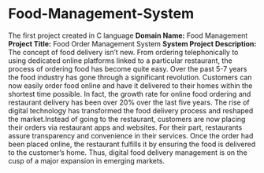 # Food-Management-System
The first project created in C language
**Domain Name:** Food Management
**Project Title:** Food Order Management System 
**System Project Description:** 
The concept of food delivery isn’t new. From ordering telephonically to using dedicated online platforms linked to a particular restaurant, the process of ordering food has become quite easy. Over the past 5-7 years the food industry has gone through a significant revolution. Customers can now easily order food online and have it delivered to their homes within the shortest time possible. In fact, the growth rate for online food ordering and restaurant delivery has been over 20% over the last five years.
The rise of digital technology has transformed the food delivery process and reshaped the market.Instead of going to the restaurant, customers are now placing their orders via restaurant apps and websites. For their part, restaurants assure transparency and convenience in their services. Once the order had been placed online, the restaurant fulfills it by ensuring the food is delivered to the customer’s home.
Thus, digital food delivery management is on the cusp of a major expansion in emerging markets.

